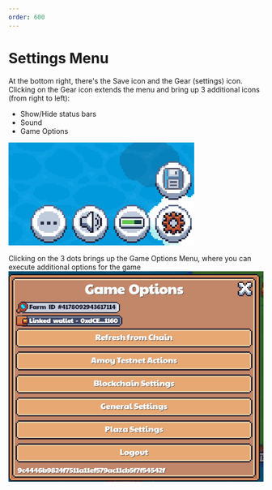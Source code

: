 ```yaml
---
order: 600
---
```


# Settings Menu

At the bottom right, there's the Save icon and the Gear (settings) icon. Clicking on the Gear icon extends the menu and bring up 3 additional icons (from right to left):

- Show/Hide status bars
- Sound
- Game Options

![Settings Icon](images/settings_icons.png)

Clicking on the 3 dots brings up the Game Options Menu, where you can execute additional options for the game
![Game Options](images/game_options.png)
